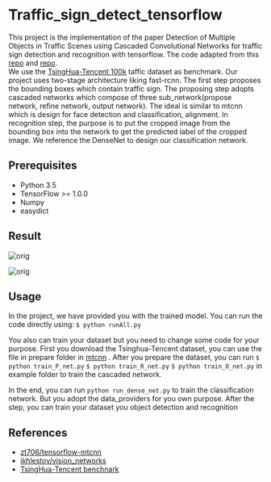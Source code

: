 # Traffic_sign_detect_tensorflow
This project is the implementation of the paper Detection of Multiple Objects in Traffic Scenes
using Cascaded Convolutional Networks for traffic sign detection and recognition with tensorflow. 
The code adapted from this [repo](https://github.com/zt706/tensorflow-mtcnn) and [repo](https://github.com/ikhlestov/vision_networks).
<br>
We use the [TsingHua-Tencent 100k](http://cg.cs.tsinghua.edu.cn/traffic-sign/)
taffic dataset as benchmark. Our project uses two-stage architecture liking fast-rcnn. The first step proposes the bounding boxes which contain traffic sign. The proposing step adopts cascaded networks which compose of three sub_network(propose network, refine network, output network). The ideal is similar to mtcnn which is design for face detection and classification, alignment. In recognition step, the purpose is to put the cropped image from the bounding box into the network to get the predicted label of the cropped image. We reference the DenseNet to design our classification network.

## Prerequisites
 * Python 3.5
 * TensorFlow >= 1.0.0
 * Numpy
 * easydict
 
## Result

 ![orig](https://github.com/ZhangDY1994/Traffic_sign_detect/detect_79688.jpg)
 
 ![orig](https://github.com/ZhangDY1994/Traffic_sign_detect/detect_82136.jpg)

## Usage
In the project, we have provided you with the trained model. You can run the code directly using:
`$ python runAll.py`

You also can train your dataset but you need to change some code for your purpose.
First you download the Tsinghua-Tencent dataset, you can use the file in prepare folder in [mtcnn](https://github.com/zt706/tensorflow-mtcnn) . After you prepare the dataset, you can run
`$ python train_P_net.py`
`$ python train_R_net.py`
`$ python train_O_net.py`
in example folder to train the cascaded network.

In the end, you can run 
`python run_dense_net.py`
to train the classification network. But you adopt the data_providers for you own purpose.
After the step, you can train your dataset you object detection and recognition

## References
* [zt706/tensorflow-mtcnn](https://github.com/zt706/tensorflow-mtcnn)
* [ikhlestov/vision_networks](https://github.com/ikhlestov/vision_networks)
* [TsingHua-Tencent benchnark](http://cg.cs.tsinghua.edu.cn/traffic-sign/)




